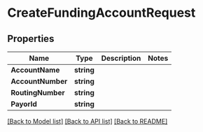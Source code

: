 # CreateFundingAccountRequest

## Properties

Name | Type | Description | Notes
------------ | ------------- | ------------- | -------------
**AccountName** | **string** |  | 
**AccountNumber** | **string** |  | 
**RoutingNumber** | **string** |  | 
**PayorId** | **string** |  | 

[[Back to Model list]](../README.md#documentation-for-models) [[Back to API list]](../README.md#documentation-for-api-endpoints) [[Back to README]](../README.md)


